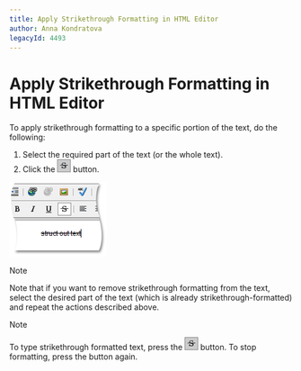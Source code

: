 ```yaml
---
title: Apply Strikethrough Formatting in HTML Editor
author: Anna Kondratova
legacyId: 4493
---
```

# Apply Strikethrough Formatting in HTML Editor
To apply strikethrough formatting to a specific portion of the text, do the following:
1. Select the required part of the text (or the whole text).
2. Click the ![ASPxHtmlEditor-Buttons-Strikethrough](../../../images/img7404.png) button.

![ASPxHtmlEditor-WorkingWithText-StrikethroughSample](../../../images/img7413.png)

> [!NOTE]
> Note that if you want to remove strikethrough formatting from the text, select the desired part of the text (which is already strikethrough-formatted) and repeat the actions described above.

> [!NOTE]
> To type strikethrough formatted text, press the ![ASPxHtmlEditor-Buttons-Strikethrough](../../../images/img7404.png) button. To stop formatting, press the button again.
